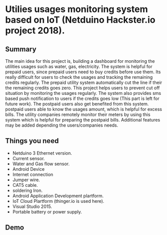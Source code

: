 # Utilies usages monitoring system based on IoT (Netduino Hackster.io project 2018).
## Summary
The main idea for this project is, building a dashboard for monitoring the utilities usages such as water, gas, electricity. The system is helpful for prepaid users, since prepaid users need to buy credits before use them. Its really difficult for users to check the usages and tracking the remaining credits regularly. The prepaid utility system automatically cut the line if their the remaining credits
goes zero. This project helps users to prevent cut off situation by monitoring the usages regularly. The system also provides sms based push notification to users if the credits goes low (This part is left for future work). The postpaid users also get benefited from this system. postpaid users able to know the usages amount, which is helpful for excess bills. The utility companies remotely monitor their meters by using this system which is helpful for preparing the postpaid bills. Additional features may be added depending the users/companies needs.
## Things you need
- Netduino 3 Ethernet version.
- Current sensor.
- Water and Gas flow sensor.
- Android Device
- Internet connection
- Jumper wire.
- CAT5 cable.
- soldering Iron.
- Android Application Development plartform.
- IoT Cloud Plartform (thinger.io is used here).
- Visual Studio 2015.
- Portable battery or power supply.
## Demo
## 
